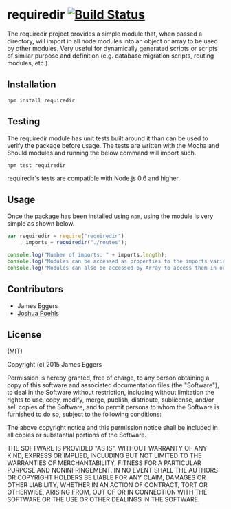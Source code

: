 requiredir [![Build Status](https://secure.travis-ci.org/JamesEggers1/node-requiredir.png)](http://travis-ci.org/JamesEggers1/node-requiredir)
============

The requiredir project provides a simple module that, when passed a directory, will import in all node modules into an object or array to be used by other modules.  Very useful for dynamically generated scripts or scripts of similar purpose and definition (e.g. database migration scripts, routing modules, etc.).

## Installation ##

    npm install requiredir

## Testing ##

The requiredir module has unit tests built around it than can be used to verify the package before usage.  The tests are written with the Mocha and Should modules and running the below command will import such.  

    npm test requiredir

requiredir's tests are compatible with Node.js 0.6 and higher. 

## Usage ##

Once the package has been installed using `npm`, using the module is very simple as shown below.

```javascript
var requiredir = require("requiredir")
    , imports = requiredir("./routes");

console.log("Number of imports: " + imports.length);
console.log("Modules can be accessed as properties to the imports variable: " + imports.myRoutes.name);
console.log("Modules can also be accessed by Array to access them in order of importing: " + imports.toArray().length);
```

## Contributors ##
* James Eggers
* [Joshua Poehls](https://github.com/jpoehls)


## License ##

(MIT) 

Copyright (c) 2015 James Eggers

Permission is hereby granted, free of charge, to any person obtaining a copy of this software and associated documentation files (the "Software"), to deal in the Software without restriction, including without limitation the rights to use, copy, modify, merge, publish, distribute, sublicense, and/or sell copies of the Software, and to permit persons to whom the Software is furnished to do so, subject to the following conditions:

The above copyright notice and this permission notice shall be included in all copies or substantial portions of the Software.

THE SOFTWARE IS PROVIDED "AS IS", WITHOUT WARRANTY OF ANY KIND, EXPRESS OR IMPLIED, INCLUDING BUT NOT LIMITED TO THE WARRANTIES OF MERCHANTABILITY, FITNESS FOR A PARTICULAR PURPOSE AND NONINFRINGEMENT. IN NO EVENT SHALL THE AUTHORS OR COPYRIGHT HOLDERS BE LIABLE FOR ANY CLAIM, DAMAGES OR OTHER LIABILITY, WHETHER IN AN ACTION OF CONTRACT, TORT OR OTHERWISE, ARISING FROM, OUT OF OR IN CONNECTION WITH THE SOFTWARE OR THE USE OR OTHER DEALINGS IN THE SOFTWARE.
